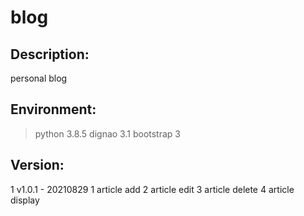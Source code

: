 # blog
## Description:
  personal blog
## Environment:
  >python 3.8.5
  >dignao 3.1
  >bootstrap 3
## Version:
  1 v1.0.1   - 20210829
    1 article add
    2 article edit
    3 article delete
    4 article display

